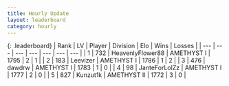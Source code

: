 ```yaml
---
title: Hourly Update
layout: leaderboard
category: hourly
---
```


{: .leaderboard}
| Rank | LV | Player | Division | Elo | Wins | Losses |
| --- | --- | --- | --- | --- | --- | --- |
| <span data-change="30">1</span> | 732 | <span title="ID: 518429">HeavenlyFlower88</span> | AMETHYST I | <span data-change="-295">1795</span> | <span data-change="-196">2</span> | <span data-change="-116">1</span> |
| <span data-change="36">2</span> | 183 | <span title="ID: 643181">Leevizer</span> | AMETHYST I | <span data-change="-283">1786</span> | <span data-change="-272">1</span> | <span data-change="-217">2</span> |
| <span data-change="44">3</span> | 476 | <span title="ID: 226804">dawdrw</span> | AMETHYST I | <span data-change="-274">1783</span> | <span data-change="-61">1</span> | <span data-change="-39">0</span> |
| <span data-change="57">4</span> | 98 | <span title="ID: 51403">JanteForLolZz</span> | AMETHYST I | <span data-change="-259">1777</span> | <span data-change="-52">2</span> | <span data-change="-34">0</span> |
| <span data-change="147">5</span> | 827 | <span title="ID: 392407">Kunzut1k</span> | AMETHYST II | <span data-change="-232">1772</span> | <span data-change="-43">3</span> | <span data-change="-28">0</span> |